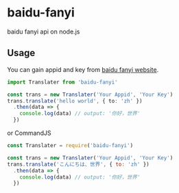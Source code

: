 # baidu-fanyi
baidu fanyi api on node.js

## Usage

You can gain appid and key from [baidu fanyi website](https://fanyi-api.baidu.com/doc/21).

```typescript
import Translater from 'baidu-fanyi'

const trans = new Translater('Your Appid', 'Your Key')
trans.translate('hello world', { to: 'zh' })
  .then(data => {
    console.log(data) // output: '你好，世界'
  })
```

or CommandJS

```javascript
const Translater = require('baidu-fanyi')

const trans = new Translater('Your Appid', 'Your Key')
trans.translate('こんにちは、世界', { to: 'zh' })
  .then(data => {
    console.log(data) // output: '你好，世界'
  })
```
